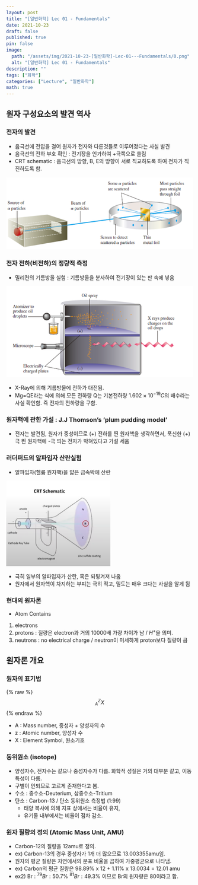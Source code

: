 ```yaml
---
layout: post
title: "[일반화학] Lec 01 - Fundamentals"
date: 2021-10-23
draft: false
published: true
pin: false
image:
  path: "/assets/img/2021-10-23-[일반화학]-Lec-01---Fundamentals/0.png"
  alt: "[일반화학] Lec 01 - Fundamentals"
description: ""
tags: ["화학"]
categories: ["Lecture", "일반화학"]
math: true
---
```



## 원자 구성요소의 발견 역사


### 전자의 발견

- 음극선에 전압을 걸어 원자가 전자와 다른것들로 이루어졌다는 사실 발견
- 음극선의 전하 부호 확인 : 전기장을 인가하여 +극쪽으로 쏠림
- CRT schematic : 음극선의 방향, B, E의 방향이 서로 직교하도록 하여 전자가 직진하도록 함.

![](/assets/img/2021-10-23-[일반화학]-Lec-01---Fundamentals/0.png)


### 전자 전하(비전하)의 정량적 측정

- 밀리컨의 기름방울 실험 : 기름방울을 분사하여 전기장이 있는 판 속에 넣음

![](/assets/img/2021-10-23-[일반화학]-Lec-01---Fundamentals/1.png)

- X-Ray에 의해 기름방울에 전하가 대전됨.
- Mg=QE라는 식에 의해 모든 전하량 Q는 기본전하량 $1.602 × 10^{-19}C$의 배수라는 사실 확인함. 즉 전자의 전하량을 구함.

### 원자핵에 관한 가설 : J.J Thomson’s ‘plum pudding model’

- 전자는 발견됨, 원자가 중성이므로 (+) 전하를 띈 원자핵을 생각하면서, 푹신한 (+)극 띈 원자핵에 -극 띄는 전자가 박혀있다고 가설 세움

### 러더퍼드의 알파입자 산란실험

- 알파입자(헬륨 원자핵)을 얇은 금속박에 산란

![](/assets/img/2021-10-23-[일반화학]-Lec-01---Fundamentals/2.png)

- 극히 일부의 알파입자가 산란, 혹은 되튕겨져 나옴
- 원자에서 원자핵이 차지하는 부피는 극히 적고, 밀도는 매우 크다는 사실을 알게 됨

### 현대의 원자론

- Atom Contains
1. electrons
2. protons : 질량은 electron과 거의 10000배 가량 차이가 남 / $H^+$을 의미.
3. neutrons : no electrical charge / neutron이 미세하게 proton보다 질량이 큼

## 원자론 개요


### 원자의 표기법


{% raw %}
$$
{}^Z _AX
$$
{% endraw %}


- A : Mass number, 중성자 + 양성자의 수
- z : Atomic number, 양성자 수
- X : Element Symbol, 원소기호

### 동위원소 (isotope)

- 양성자수, 전자수는 같으나 중성자수가 다름. 화학적 성질은 거의 대부분 같고, 이동특성이 다름.
- 구별이 안되므로 고르게 존재한다고 봄.
- 수소 : 중수소-Deuterium, 삼중수소-Tritium
- 탄소 : Carbon-13 / 탄소 동위원소 측정법 (1:99)
	- 태양 복사에 의해 지표 상에서는 비율이 유지,
	- 유기물 내부에서는 비율이 점차 감소.

### 원자 질량의 정의 (Atomic Mass Unit, AMU)

- Carbon-12의 질량을 12amu로 정의.
- ex) Carbon-13의 경우 중성자가 1개 더 많으므로 13.003355amu임.
- 원자의 평균 질량은 자연에서의 분포 비율을 곱하여 가중평균으로 나타냄.
- ex) Carbon의 평균 질량은 98.89% x 12 + 1.11% x 13.0034 = 12.01 amu
- ex2) Br : $^{79}Br : 50.7\%  \ ^{81}Br : 49.3\%$ 이므로 Br의 원자량은 80이라고 함.

<script>
  window.MathJax = {
    tex: {
      macros: {
        R: "\\mathbb{R}",
        N: "\\mathbb{N}",
        Z: "\\mathbb{Z}",
        Q: "\\mathbb{Q}",
        C: "\\mathbb{C}",
        proj: "\\operatorname{proj}",
        rank: "\\operatorname{rank}",
        im: "\\operatorname{im}",
        dom: "\\operatorname{dom}",
        codom: "\\operatorname{codom}",
        argmax: "\\operatorname*{arg\,max}",
        argmin: "\\operatorname*{arg\,min}",
        "\{": "\\lbrace",
        "\}": "\\rbrace",
        sub: "\\subset",
        sup: "\\supset",
        sube: "\\subseteq",
        supe: "\\supseteq"
      },
      tags: "ams",
      strict: false, 
      inlineMath: [["$", "$"], ["\\(", "\\)"]],
      displayMath: [["$$", "$$"], ["\\[", "\\]"]]
    },
    options: {
      skipHtmlTags: ["script", "noscript", "style", "textarea", "pre"]
    }
  };
</script>
<script async src="https://cdn.jsdelivr.net/npm/mathjax@3/es5/tex-mml-chtml.js"></script>
